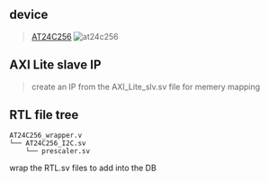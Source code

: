 ## device
> [AT24C256](https://pdf1.alldatasheet.co.kr/datasheet-pdf/view/574755/ATMEL/AT24C256.html)
![at24c256](https://github.com/Taeho-Cho/FPGA/assets/57129682/b466a221-2657-4e11-b12b-514313c54400)
## AXI Lite slave IP
> create an IP from the AXI_Lite_slv.sv file for memery mapping
## RTL file tree
```
AT24C256_wrapper.v
└── AT24C256_I2C.sv
    └── prescaler.sv
```
wrap the RTL.sv files to add into the DB
